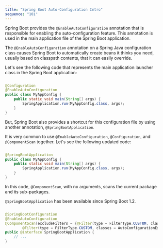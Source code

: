 ```yaml
---
title: "Spring Boot Auto-Configuration Intro"
sequence: "101"
---
```


Spring Boot provides the `@EnableAutoConfiguration` annotation
that is responsible for enabling the auto-configuration feature.
This annotation is used in the main application file of the Spring Boot application.

The `@EnableAutoConfiguration` annotation on a Spring Java configuration class causes Spring Boot
to automatically create beans it thinks you need, usually based on classpath contents,
that it can easily override.

Let's see the following code that represents the main application launcher class in the Spring Boot application:

```java

@Configuration
@EnableAutoConfiguration
public class MyAppConfig {
    public static void main(String[] args) {
        SpringApplication.run(MyAppConfig.class, args);
    }
}
```

But, Spring Boot also provides a shortcut for this configuration file by using another annotation,
`@SpringBootApplication`.

It is very common to use `@EnableAutoConfiguration`, `@Configuration`, and `@ComponentScan` together.
Let's see the following updated code:

```java

@SpringBootApplication
public class MyAppConfig {
    public static void main(String[] args) {
        SpringApplication.run(MyAppConfig.class, args);
    }
}
```

In this code, `@ComponentScan`, with no arguments, scans the current package and its sub-packages.

`@SpringBootApplication` has been available since Spring Boot 1.2.

```java

@SpringBootConfiguration
@EnableAutoConfiguration
@ComponentScan(excludeFilters = {@Filter(type = FilterType.CUSTOM, classes = TypeExcludeFilter.class),
        @Filter(type = FilterType.CUSTOM, classes = AutoConfigurationExcludeFilter.class)})
public @interface SpringBootApplication {
    // ...
}
```
